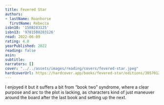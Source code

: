 ```yaml
---
title: Fevered Star
authors:
- lastName: Roanhorse
  firstName: Rebecca
isbn10: '1508283125'
isbn13: '9781508283126'
read: 2022-06-09
rating: 4.0
yearPublished: 2022
reading: false
asin:
subtitle:
narrators: []
cover: "../../assets/images/reading/covers/fevered-star.jpeg"
hardcoverUrl: https://hardcover.app/books/fevered-star/editions/30570124
---
```

I enjoyed it but it suffers a bit from “book two” syndrome, where a clear purpose and arc to the plot is lacking, as characters kind of just maneuver around the board after the last book and setting up the next.
